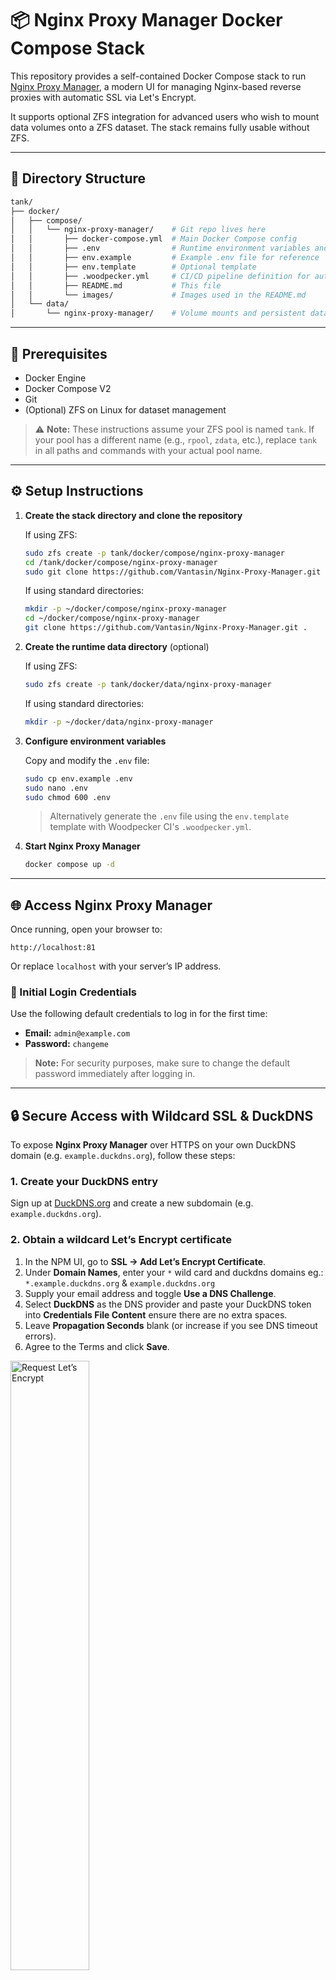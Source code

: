 # 📦 Nginx Proxy Manager Docker Compose Stack

This repository provides a self-contained Docker Compose stack to run [Nginx Proxy Manager](https://nginxproxymanager.com/), a modern UI for managing Nginx-based reverse proxies with automatic SSL via Let's Encrypt.

It supports optional ZFS integration for advanced users who wish to mount data volumes onto a ZFS dataset. The stack remains fully usable without ZFS.

---

## 📁 Directory Structure

```bash
tank/
├── docker/
│   ├── compose/
│   │   └── nginx-proxy-manager/    # Git repo lives here
│   │       ├── docker-compose.yml  # Main Docker Compose config
│   │       ├── .env                # Runtime environment variables and secrets (gitignored!)
│   │       ├── env.example         # Example .env file for reference
│   │       ├── env.template        # Optional template
│   │       ├── .woodpecker.yml     # CI/CD pipeline definition for auto-deploy
│   │       ├── README.md           # This file
│   │       └── images/             # Images used in the README.md
│   └── data/
│       └── nginx-proxy-manager/    # Volume mounts and persistent data
```

---

## 🧰 Prerequisites

* Docker Engine
* Docker Compose V2
* Git
* (Optional) ZFS on Linux for dataset management

> ⚠️ **Note:** These instructions assume your ZFS pool is named `tank`. If your pool has a different name (e.g., `rpool`, `zdata`, etc.), replace `tank` in all paths and commands
with your actual pool name.

---

## ⚙️ Setup Instructions

1. **Create the stack directory and clone the repository**

   If using ZFS:
   ```bash
   sudo zfs create -p tank/docker/compose/nginx-proxy-manager
   cd /tank/docker/compose/nginx-proxy-manager
   sudo git clone https://github.com/Vantasin/Nginx-Proxy-Manager.git .
   ```

   If using standard directories:
   ```bash
   mkdir -p ~/docker/compose/nginx-proxy-manager
   cd ~/docker/compose/nginx-proxy-manager
   git clone https://github.com/Vantasin/Nginx-Proxy-Manager.git .
   ```

2. **Create the runtime data directory** (optional)

   If using ZFS:
   ```bash
   sudo zfs create -p tank/docker/data/nginx-proxy-manager
   ```

   If using standard directories:
   ```bash
   mkdir -p ~/docker/data/nginx-proxy-manager
   ```

3. **Configure environment variables**

   Copy and modify the `.env` file:

   ```bash
   sudo cp env.example .env
   sudo nano .env
   sudo chmod 600 .env
   ```

   > Alternatively generate the `.env` file using the `env.template` template with Woodpecker CI's `.woodpecker.yml`.

4. **Start Nginx Proxy Manager**

   ```bash
   docker compose up -d
   ```

---


## 🌐 Access Nginx Proxy Manager

Once running, open your browser to:

```
http://localhost:81
```

Or replace `localhost` with your server’s IP address.

### 🔑 Initial Login Credentials

Use the following default credentials to log in for the first time:

- **Email:** `admin@example.com`
- **Password:** `changeme`

> **Note:** For security purposes, make sure to change the default password immediately after logging in.

---

## 🔒 Secure Access with Wildcard SSL & DuckDNS

To expose **Nginx Proxy Manager** over HTTPS on your own DuckDNS domain (e.g. `example.duckdns.org`), follow these steps:

### 1. Create your DuckDNS entry  
Sign up at [DuckDNS.org](https://www.duckdns.org/) and create a new subdomain (e.g. `example.duckdns.org`).  

### 2. Obtain a wildcard Let’s Encrypt certificate  
1. In the NPM UI, go to **SSL → Add Let’s Encrypt Certificate**.  
2. Under **Domain Names**, enter your `*` wild card and duckdns domains eg.:  
`*.example.duckdns.org` & `example.duckdns.org`
3. Supply your email address and toggle **Use a DNS Challenge**.  
4. Select **DuckDNS** as the DNS provider and paste your DuckDNS token into **Credentials File Content** ensure there are no extra spaces.  
5. Leave **Propagation Seconds** blank (or increase if you see DNS timeout errors).  
6. Agree to the Terms and click **Save**.  

<img src="images/encrypt.png" alt="Request Let’s Encrypt" style="width:50%; height:auto;" />

> **Tip:** using a wildcard cert means any sub-domain (`foo.example.duckdns.org`, `bar.example.duckdns.org`) will be covered.

> **Note:** you can use any domain you want, we just went with DuckDNS because it is free.

### 3. Add Nginx Proxy Manager itself as a secure proxy host  
1. In the NPM UI, click **Proxy Hosts → Add Proxy Host**.  
2. Under **Details**:  
    - **Domain Names**: `nginx.example.duckdns.org`  
    - **Scheme**: `http`  
    - **Forward Hostname / IP**: the local IP of your NPM container (e.g. your host IP address)  
    - **Forward Port**: `81`  
3. Switch to the **SSL** tab:  
    - Check **Enable SSL**  
    - From the **Certificate** dropdown select your `*.example.duckdns.org` certificate  
    - Enable **Force SSL** to redirect all HTTP → HTTPS  
4. Click **Save**.

> **Note:** if you want to self host your services and access them outside of your Local Network Area (LAN) without port forwarding you can use a VPN like [Tailscale](https://tailscale.com/download/linux) that provides Network Access Traversal (NAT). You simply need to install Tailscale on the Host server, create a free account and use your Host Server's Tailscale IP in the **Forward Hostname / IP** field.

<img src="images/proxy-host.png" alt="New Proxy Host UI" style="width:50%; height:auto;" />

You can now visit your NPM dashboard securely at `https://nginx.example.duckdns.org`

---

## 🚀 Continuous Deployment with Woodpecker

This project includes a `.woodpecker.yml` pipeline for automated deployment using [Woodpecker CI](https://woodpecker-ci.org/).

When changes are pushed to the Git repository:
1. The pipeline is triggered by the Woodpecker server.
2. The `.env` file is rendered from `env.template` using `envsubst`.
3. The Docker Compose stack is restarted to apply updates.

---

## 🙏 Acknowledgments

- [ChatGPT](https://openai.com/chatgpt) for assistance in generating setup scripts and templates.
- [Docker](https://www.docker.com/) for container orchestration and runtime.
- [`envsubst`](https://man7.org/linux/man-pages/man1/envsubst.1.html) for lightweight environment variable substitution in template files.
- [jc21/nginx-proxy-manager](https://hub.docker.com/r/jc21/nginx-proxy-manager) the official Docker image used in this stack.
- [Nginx Proxy Manager](https://nginxproxymanager.com/) for making reverse proxy management accessible via a clean UI.
- [Woodpecker CI](https://woodpecker-ci.org/) for lightweight, self-hosted continuous integration.
- [ZFS](https://openzfs.org/) for advanced local filesystem features, dataset organization, and snapshotting.

